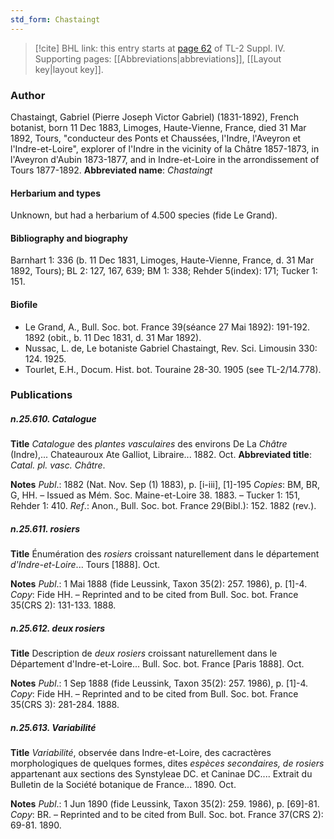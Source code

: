 ```yaml
---
std_form: Chastaingt
---
```


> [!cite] BHL link: this entry starts at [page 62](https://www.biodiversitylibrary.org/page/33265739) of TL-2 Suppl. IV.
> Supporting pages: [[Abbreviations|abbreviations]], [[Layout key|layout key]].

### Author

Chastaingt, Gabriel (Pierre Joseph Victor Gabriel) (1831-1892), French botanist, born 11 Dec 1883, Limoges, Haute-Vienne, France, died 31 Mar 1892, Tours, "conducteur des Ponts et Chaussées, l'Indre, l'Aveyron et l'Indre-et-Loire", explorer of l'Indre in the vicinity of la Châtre 1857-1873, in l'Aveyron d'Aubin 1873-1877, and in Indre-et-Loire in the arrondissement of Tours 1877-1892. 
**Abbreviated name**: *Chastaingt*

#### Herbarium and types

Unknown, but had a herbarium of 4.500 species (fide Le Grand).

#### Bibliography and biography

Barnhart 1: 336 (b. 11 Dec 1831, Limoges, Haute-Vienne, France, d. 31 Mar 1892, Tours); BL 2: 127, 167, 639; BM 1: 338; Rehder 5(index): 171; Tucker 1: 151.

#### Biofile

- Le Grand, A., Bull. Soc. bot. France 39(séance 27 Mai 1892): 191-192. 1892 (obit., b. 11 Dec 1831, d. 31 Mar 1892).
- Nussac, L. de, Le botaniste Gabriel Chastaingt, Rev. Sci. Limousin 330: 124. 1925.
- Tourlet, E.H., Docum. Hist. bot. Touraine 28-30. 1905 (see TL-2/14.778).

### Publications

##### n.25.610. Catalogue

**Title**
*Catalogue* des *plantes vasculaires* des environs De La *Châtre* (Indre),... Chateauroux Ate Galliot, Libraire... 1882. Oct.
**Abbreviated title**: *Catal. pl. vasc. Châtre*.

**Notes**
*Publ*.: 1882 (Nat. Nov. Sep (1) 1883), p. \[i-iii\], \[1\]-195 *Copies*: BM, BR, G, HH. – Issued as Mém. Soc. Maine-et-Loire 38. 1883. – Tucker 1: 151, Rehder 1: 410.
*Ref*.: Anon., Bull. Soc. bot. France 29(Bibl.): 152. 1882 (rev.).

##### n.25.611. rosiers

**Title**
Énumération des *rosiers* croissant naturellement dans le département *d'Indre-et-Loire*... Tours \[1888\]. Oct.

**Notes**
*Publ*.: 1 Mai 1888 (fide Leussink, Taxon 35(2): 257. 1986), p. \[1\]-4. *Copy*: Fide HH. – Reprinted and to be cited from Bull. Soc. bot. France 35(CRS 2): 131-133. 1888.

##### n.25.612. deux rosiers

**Title**
Description de *deux rosiers* croissant naturellement dans le Département d'Indre-et-Loire... Bull. Soc. bot. France \[Paris 1888\]. Oct.

**Notes**
*Publ*.: 1 Sep 1888 (fide Leussink, Taxon 35(2): 257. 1986), p. \[1\]-4. *Copy*: Fide HH. – Reprinted and to be cited from Bull. Soc. bot. France 35(CRS 3): 281-284. 1888.

##### n.25.613. Variabilité

**Title**
*Variabilité*, observée dans Indre-et-Loire, des cacractères morphologiques de quelques formes, dites *espèces secondaires, de rosiers* appartenant aux sections des Synstyleae DC. et Caninae DC.... Extrait du Bulletin de la Société botanique de France... 1890. Oct.

**Notes**
*Publ*.: 1 Jun 1890 (fide Leussink, Taxon 35(2): 259. 1986), p. \[69\]-81. *Copy*: BR. – Reprinted and to be cited from Bull. Soc. bot. France 37(CRS 2): 69-81. 1890.

